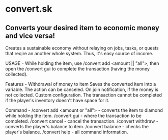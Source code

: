 # convert.sk
Converts your desired item to economic money and vice versa!
---------
Creates a sustainable economy without relaying on jobs, tasks, or quests that reqire an another whole system.  Thus, it's easy source of income.

USAGE -
  While holding the item, use /convert add <amount || "all">, then open the /convert gui to complete the transaction (having the money collected).

Features -
  Withdrawal of money to item
  Saves the converted item into a variable.
  The action can be canceled.
  On join notification, if the money is not collected.
  Custom configuration.
  The transaction cannot be completed if the player's inventory doesn't have space for it.

Command -
  /convert add <amount or "all"> - converts the item to diamond while holding the item.
  /convert gui - where the transaction to be completed.
  /convert cancel - cancel the transaction.
  /convert withdraw <amount> - converts the player's balance to item.
  /convert balance - checks the player's balance.
  /convert help - all command information.

